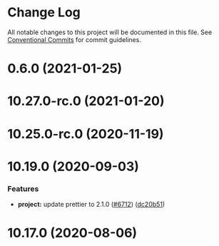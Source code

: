# Change Log

All notable changes to this project will be documented in this file.
See [Conventional Commits](https://conventionalcommits.org) for commit guidelines.

# 0.6.0 (2021-01-25)



# 10.27.0-rc.0 (2021-01-20)



# 10.25.0-rc.0 (2020-11-19)



# 10.19.0 (2020-09-03)


### Features

* **project:** update prettier to 2.1.0 ([#6712](https://github.com/carbon-design-system/carbon/issues/6712)) ([dc20b51](https://github.com/carbon-design-system/carbon/commit/dc20b5120ed089ebddf44b27a8061f5896d0af4e))



# 10.17.0 (2020-08-06)
